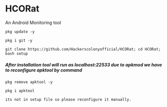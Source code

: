 # HCORat
An Android Monitoring tool
```
pkg update -y
```
```
pkg i git -y
```
``` 
git clone https://github.com/Hackerscolonyofficial/HCORat; cd HCORat; bash setup
```
##### After installation tool will run as localhost:22533 due to apkmod we have to reconfigure apktool by command

```
pkg remove apktool -y
```
```
pkg i apktool
```
```
its not in setup file so please reconfigure it manually.
```
